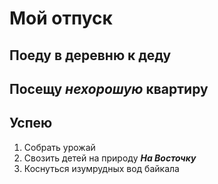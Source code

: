 # Мой отпуск

## Поеду в деревню к деду

## Посещу **_нехорошую_ квартиру**

## Успею
1. Собрать урожай
2. Свозить детей на природу **_На Восточку_**
3. Коснуться изумрудных вод байкала